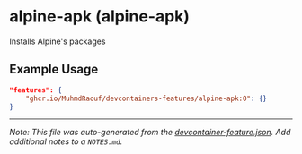 
# alpine-apk (alpine-apk)

Installs Alpine's packages

## Example Usage

```json
"features": {
    "ghcr.io/MuhmdRaouf/devcontainers-features/alpine-apk:0": {}
}
```





---

_Note: This file was auto-generated from the [devcontainer-feature.json](https://github.com/MuhmdRaouf/devcontainers-features/blob/main/src/alpine-apk/devcontainer-feature.json).  Add additional notes to a `NOTES.md`._
